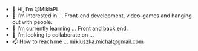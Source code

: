 - 👋 Hi, I’m @MiklaPL
- 👀 I’m interested in ... Front-end development, video-games and hanging out with people.
- 🌱 I’m currently learning ... Front and back end.
- 🤝 I’m looking to collaborate on ...
- 📫 How to reach me ... mikluszka.michal@gmail.com

<!---
MiklaPL/MiklaPL is a ✨ special ✨ repository because its `README.md` (this file) appears on your GitHub profile.
You can click the Preview link to take a look at your changes.
--->
